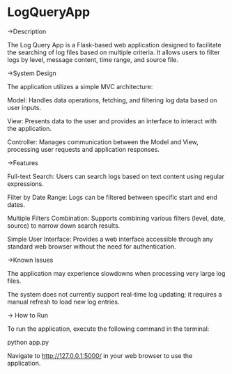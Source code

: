 # LogQueryApp
->Description

The Log Query App is a Flask-based web application designed to facilitate the searching of log files based on multiple criteria. It allows users to filter logs by level, message content, time range, and source file.

->System Design

The application utilizes a simple MVC architecture:

  Model: Handles data operations, fetching, and filtering log data based on user inputs.
  
  View: Presents data to the user and provides an interface to interact with the application.
  
  Controller: Manages communication between the Model and View, processing user requests and application responses.
  
->Features

 Full-text Search: Users can search logs based on text content using regular expressions.
 
 Filter by Date Range: Logs can be filtered between specific start and end dates.
 
 Multiple Filters Combination: Supports combining various filters (level, date, source) to narrow down search results.
 
 Simple User Interface: Provides a web interface accessible through any standard web browser without the need for authentication.

->Known Issues

  The application may experience slowdowns when processing very large log files.
  
  The system does not currently support real-time log updating; it requires a manual refresh to load new log entries.


-> How to Run

To run the application, execute the following command in the terminal:

python app.py

Navigate to http://127.0.0.1:5000/ in your web browser to use the application.
